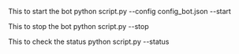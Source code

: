 This to start the bot
python script.py --config config_bot.json --start

This to stop the bot
python script.py --stop

This to check the status
python script.py --status